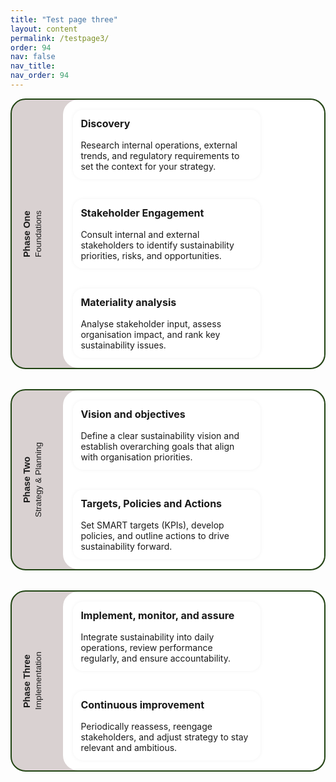 ```yaml
---
title: "Test page three"
layout: content
permalink: /testpage3/
order: 94
nav: false
nav_title: 
nav_order: 94
---
```



<div class="phase-section">
  <div class="phase-wrapper">
    <div class="phase-label">
      <div>
        <span>Phase One</span>
        <span>Foundations</span>
      </div>
    </div>
    <div class="phase-card">
      <div class="phase-step">
        <h3>Discovery</h3>
        <p>Research internal operations, external trends, and regulatory requirements to set the context for your strategy.</p>
      </div>
      <div class="phase-step">
        <h3>Stakeholder Engagement</h3>
        <p>Consult internal and external stakeholders to identify sustainability priorities, risks, and opportunities.</p>
      </div>
      <div class="phase-step">
        <h3>Materiality analysis</h3>
        <p>Analyse stakeholder input, assess organisation impact, and rank key sustainability issues.</p>
      </div>
    </div>
  </div>
</div>

<div class="phase-section">
  <div class="phase-wrapper">
    <div class="phase-label">
      <div>
        <span>Phase Two</span>
        <span>Strategy &amp; Planning</span>
      </div>
    </div>
    <div class="phase-card">
      <div class="phase-step">
        <h3>Vision and objectives</h3>
        <p>Define a clear sustainability vision and establish overarching goals that align with organisation priorities.</p>
      </div>
      <div class="phase-step">
        <h3>Targets, Policies and Actions</h3>
        <p>Set SMART targets (KPIs), develop policies, and outline actions to drive sustainability forward.</p>
      </div>
    </div>
  </div>
</div>

<div class="phase-section">
  <div class="phase-wrapper">
    <div class="phase-label">
      <div>
        <span>Phase Three</span>
        <span>Implementation</span>
      </div>
    </div>
    <div class="phase-card">
      <div class="phase-step">
        <h3>Implement, monitor, and assure</h3>
        <p>Integrate sustainability into daily operations, review performance regularly, and ensure accountability.</p>
      </div>
      <div class="phase-step">
        <h3>Continuous improvement</h3>
        <p>Periodically reassess, reengage stakeholders, and adjust strategy to stay relevant and ambitious.</p>
      </div>
    </div>
  </div>
</div>

<style>
.phase-section {
  margin-bottom: 2rem;
  border: 2px solid #204312;
  border-radius: 24px;
  padding: 0rem;
  background-color: rgb(217, 209, 209);
  display: flex;
  flex-wrap: wrap;
  align-items: stretch;
  gap: 1rem;
  width: 100%;
  box-sizing: border-box;
}

.phase-wrapper {
  display: flex;
  flex-direction: column;
  gap: 1rem;
  height: 100%;
  width: 100%;
  box-sizing: border-box;
}

.phase-label {
  writing-mode: vertical-rl;
  transform: rotate(180deg);
  font-weight: bold;
  font-family: sans-serif;
  padding: 0 0.2rem;
  display: flex;
  align-items: center;
  justify-content: center;
  border-radius: 24px;
  height: auto;
  flex: 0 0 auto;
  min-height: 60px;
  font-size: 0.9rem;
}

.phase-label > div {
  display: flex;
  flex-direction: column;
  align-items: center;
  text-align: center;
  gap: 0.2rem;
}

.phase-label > div span:nth-child(2) {
  font-size: 0.85rem;
  font-weight: normal;
}

.phase-card {
  flex: 1 1 100%;
  display: flex;
  flex-direction: row;
  width: 100%;
  box-sizing: border-box;
  gap: 1rem;
  flex-wrap: wrap;
  height: 100%;
  background: white;
  border-radius: 24px;
  padding: 0.5rem;
}

.phase-step {
  flex: 1;
  background: white;
  padding: 0.75rem;
  border-radius: 16px;
  box-shadow: 0 0 0.4rem rgba(0,0,0,0.05);
  min-width: 240px;
  margin: 0.5rem;
  box-sizing: border-box;
}

.phase-step h3 {
  font-size: 1rem;
  margin-top: 0;
}

.phase-step p {
  margin-bottom: 0;
}

@media (max-width: 768px) {
  .phase-section {
    flex-direction: column !important;
  }
  .phase-label {
    writing-mode: horizontal-tb !important;
    transform: none !important;
    text-align: center;
    width: 100%;
    justify-content: center !important;
    align-items: center !important;
    flex-direction: column;
  }
  .phase-step {
    padding: 0.5rem;
  }
}

@media (min-width: 769px) {
  .phase-wrapper {
    flex-direction: row !important;
    align-items: stretch;
  }

  .phase-label {
    writing-mode: vertical-rl !important;
    transform: rotate(180deg) !important;
    width: auto !important;
    min-width: 60px;
    flex-direction: row;
  }
  .phase-step {
    max-width: 300px;
  }
}
</style>
